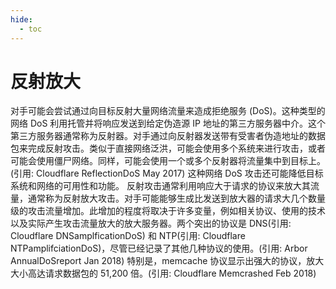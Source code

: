 ```yaml
---
hide:
  - toc
---
```


# 反射放大

对手可能会尝试通过向目标反射大量网络流量来造成拒绝服务 (DoS)。这种类型的网络 DoS 利用托管并将响应发送到给定伪造源 IP 地址的第三方服务器中介。这个第三方服务器通常称为反射器。对手通过向反射器发送带有受害者伪造地址的数据包来完成反射攻击。类似于直接网络泛洪，可能会使用多个系统来进行攻击，或者可能会使用僵尸网络。同样，可能会使用一个或多个反射器将流量集中到目标上。(引用: Cloudflare ReflectionDoS May 2017) 这种网络 DoS 攻击还可能降低目标系统和网络的可用性和功能。  反射攻击通常利用响应大于请求的协议来放大其流量，通常称为反射放大攻击。对手可能能够生成比发送到放大器的请求大几个数量级的攻击流量增加。此增加的程度将取决于许多变量，例如相关协议、使用的技术以及实际产生攻击流量放大的放大服务器。两个突出的协议是 DNS(引用: Cloudflare DNSamplficationDoS) 和 NTP(引用: Cloudflare NTPamplifciationDoS)，尽管已经记录了其他几种协议的使用。(引用: Arbor AnnualDoSreport Jan 2018) 特别是，memcache 协议显示出强大的协议，放大大小高达请求数据包的 51,200 倍。(引用: Cloudflare Memcrashed Feb 2018)
